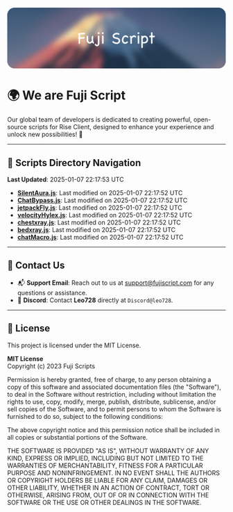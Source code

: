 ![Banner](.github/b.webp)

# 🌍 **We are Fuji Script**

Our global team of developers is dedicated to creating powerful, open-source scripts for Rise Client, designed to enhance your experience and unlock new possibilities! 🌟

---
<!-- SCRIPTS_NAVIGATION_START -->
## 📂 **Scripts Directory Navigation**

**Last Updated**: 2025-01-07 22:17:53 UTC

- **[SilentAura.js](scripts/SilentAura.js)**: Last modified on 2025-01-07 22:17:52 UTC
- **[ChatBypass.js](scripts/ChatBypass.js)**: Last modified on 2025-01-07 22:17:52 UTC
- **[jetpackFly.js](scripts/jetpackFly.js)**: Last modified on 2025-01-07 22:17:52 UTC
- **[velocityHylex.js](scripts/velocityHylex.js)**: Last modified on 2025-01-07 22:17:52 UTC
- **[chestxray.js](scripts/chestxray.js)**: Last modified on 2025-01-07 22:17:52 UTC
- **[bedxray.js](scripts/bedxray.js)**: Last modified on 2025-01-07 22:17:52 UTC
- **[chatMacro.js](scripts/chatMacro.js)**: Last modified on 2025-01-07 22:17:52 UTC

<!-- SCRIPTS_NAVIGATION_END -->

---

## 💬 **Contact Us**  
- 📬 **Support Email**: Reach out to us at [support@fujiscript.com](mailto:support@fujiscript.com) for any questions or assistance.  
- 💬 **Discord**: Contact **Leo728** directly at `Discord@leo728`.

---

## 📜 **License**

This project is licensed under the MIT License.  

**MIT License**  
Copyright (c) 2023 Fuji Scripts  

Permission is hereby granted, free of charge, to any person obtaining a copy of this software and associated documentation files (the "Software"), to deal in the Software without restriction, including without limitation the rights to use, copy, modify, merge, publish, distribute, sublicense, and/or sell copies of the Software, and to permit persons to whom the Software is furnished to do so, subject to the following conditions:  

The above copyright notice and this permission notice shall be included in all copies or substantial portions of the Software.  

THE SOFTWARE IS PROVIDED "AS IS", WITHOUT WARRANTY OF ANY KIND, EXPRESS OR IMPLIED, INCLUDING BUT NOT LIMITED TO THE WARRANTIES OF MERCHANTABILITY, FITNESS FOR A PARTICULAR PURPOSE AND NONINFRINGEMENT. IN NO EVENT SHALL THE AUTHORS OR COPYRIGHT HOLDERS BE LIABLE FOR ANY CLAIM, DAMAGES OR OTHER LIABILITY, WHETHER IN AN ACTION OF CONTRACT, TORT OR OTHERWISE, ARISING FROM, OUT OF OR IN CONNECTION WITH THE SOFTWARE OR THE USE OR OTHER DEALINGS IN THE SOFTWARE.  

